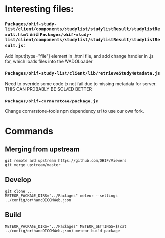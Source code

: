 # Interesting files:

### `Packages/ohif-study-list/client/components/studylist/studylistResult/studylistResult.html` and `Packages/ohif-study-list/client/components/studylist/studylistResult/studylistResult.js`:
Add input[type="file"] element in .html file, and add change handler in .js for, which loads files into the WADOLoader

### `Packages/ohif-study-list/client/lib/retrieveStudyMetadata.js`
Need to override some code to not fail due to missing metadata for server. THIS CAN PROBABLY BE SOLVED BETTER

### `Packages/ohif-cornerstone/package.js`
Change cornerstone-tools npm dependency url to use our own fork.


# Commands
## Merging from upstream
```
git remote add upstream https://github.com/OHIF/Viewers
git merge upstream/master
```

## Develop

```
git clone ...
METEOR_PACKAGE_DIRS="../Packages" meteor --settings ../config/orthancDICOMWeb.json
```

## Build
```
METEOR_PACKAGE_DIRS="../Packages" METEOR_SETTINGS=$(cat ../config/orthancDICOMWeb.json) meteor build package
```
